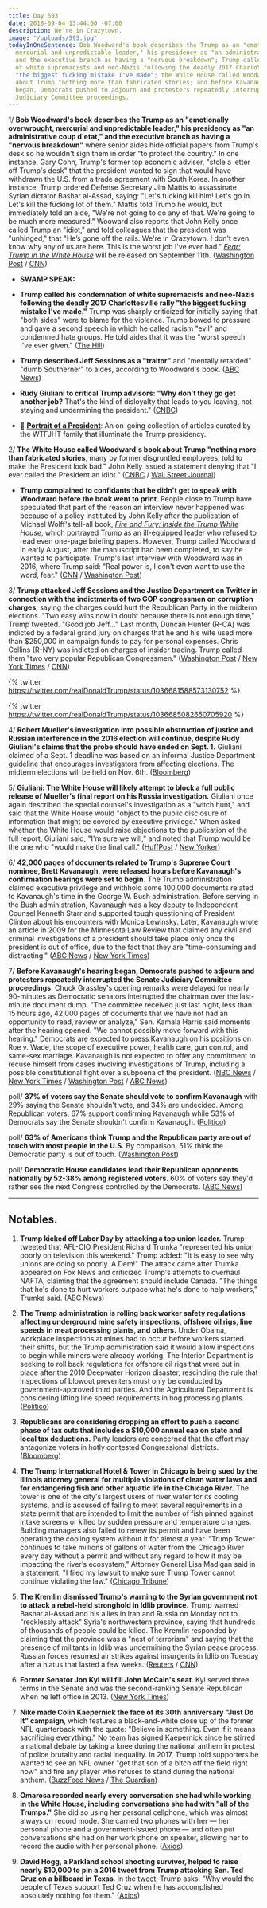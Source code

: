 ```yaml
---
title: Day 593
date: 2018-09-04 13:44:00 -07:00
description: We're in Crazytown.
image: "/uploads/593.jpg"
todayInOneSentence: Bob Woodward's book describes the Trump as an "emotionally overwrought,
  mercurial and unpredictable leader," his presidency as "an administrative coup d'etat,"
  and the executive branch as having a "nervous breakdown"; Trump called his condemnation
  of white supremacists and neo-Nazis following the deadly 2017 Charlottesville rally
  "the biggest fucking mistake I've made"; the White House called Woodward's book
  about Trump "nothing more than fabricated stories; and before Kavanaugh's hearing
  began, Democrats pushed to adjourn and protesters repeatedly interrupted the Senate
  Judiciary Committee proceedings.
---
```


1/ **Bob Woodward's book describes the Trump as an "emotionally overwrought, mercurial and unpredictable leader," his presidency as "an administrative coup d'etat," and the executive branch as having a "nervous breakdown"** where senior aides hide official papers from Trump's desk so he wouldn't sign them in order "to protect the country." In one instance, Gary Cohn, Trump's former top economic adviser, "stole a letter off Trump's desk" that the president wanted to sign that would have withdrawn the U.S. from a trade agreement with South Korea. In another instance, Trump ordered Defense Secretary Jim Mattis to assassinate Syrian dictator Bashar al-Assad, saying: "Let's fucking kill him! Let's go in. Let's kill the fucking lot of them." Mattis told Trump he would, but immediately told an aide, "We're not going to do any of that. We're going to be much more measured." Wooward also reports that John Kelly once called Trump an "idiot," and told colleagues that the president was "unhinged," that "He’s gone off the rails. We're in Crazytown. I don't even know why any of us are here. This is the worst job I've ever had." *[Fear: Trump in the White House](https://amzn.to/2CkeGXi)* will be released on September 11th. ([Washington Post](https://www.washingtonpost.com/politics/bob-woodwards-new-book-reveals-a-nervous-breakdown-of-trumps-presidency/2018/09/04/b27a389e-ac60-11e8-a8d7-0f63ab8b1370_story.html) / [CNN](https://www.cnn.com/2018/09/04/politics/bob-woodward-book-donald-trump-fear/index.html))

* **SWAMP SPEAK:**

* **Trump called his condemnation of white supremacists and neo-Nazis following the deadly 2017 Charlottesville rally "the biggest fucking mistake I've made."** Trump was sharply criticized for initially saying that "both sides" were to blame for the violence. Trump bowed to pressure and gave a second speech in which he called racism "evil" and condemned hate groups. He told aides that it was the "worst speech I've ever given." ([The Hill](http://thehill.com/homenews/administration/404940-trump-said-condemning-white-supremacists-was-biggest-f-ing-mistake))

* **Trump described Jeff Sessions as a "traitor"** and "mentally retarded" "dumb Southerner" to aides, according to Woodward's book. ([ABC News](https://abcnews.go.com/Politics/bob-woodward-book-paints-portrait-chaotic-paranoid-white/story?id=57594550))

* **Rudy Giuliani to critical Trump advisors: "Why don't they go get another job?** That's the kind of disloyalty that leads to you leaving, not staying and undermining the president." ([CNBC](https://www.cnbc.com/2018/09/04/giuliani-to-trump-aides-ripping-trump-in-woodward-book-find-new-job.html))

* 👑 **[Portrait of a President](https://talk.whatthefuckjusthappenedtoday.com/t/portrait-of-a-president/1465)**: An on-going collection of articles curated by the WTFJHT family that illuminate the Trump presidency.

2/ **The White House called Woodward's book about Trump "nothing more than fabricated stories**, many by former disgruntled employees, told to make the President look bad." John Kelly issued a statement denying that "I ever called the President an idiot." ([CNBC](https://www.cnbc.com/2018/09/04/white-house-calls-woodwards-book-on-trump-nothing-more-than-fabricated-stories-.html) / [Wall Street Journal](https://www.wsj.com/articles/white-house-calls-bob-woodwards-book-nothing-more-than-fabricated-lies-1536089079))

* **Trump complained to confidants that he didn't get to speak with Woodward before the book went to print**. People close to Trump have speculated that part of the reason an interview never happened was because of a policy instituted by John Kelly after the publication of Michael Wolff's tell-all book, *[Fire and Fury: Inside the Trump White House](https://amzn.to/2CkRKXQ)*, which portrayed Trump as an ill-equipped leader who refused to read even one-page briefing papers. However, Trump called Woodward in early August, after the manuscript had been completed, to say he wanted to participate. Trump's last interview with Woodward was in 2016, where Trump said: "Real power is, I don't even want to use the word, fear." ([CNN](https://www.cnn.com/2018/09/04/politics/donald-trump-bob-woodward-book-interview/index.html) / [Washington Post](https://www.washingtonpost.com/politics/2018/09/04/transcript-phone-call-between-president-trump-journalist-bob-woodward/))

3/ **Trump attacked Jeff Sessions and the Justice Department on Twitter in connection with the indictments of two GOP congressmen on corruption charges**, saying the charges could hurt the Republican Party in the midterm elections. "Two easy wins now in doubt because there is not enough time," Trump tweeted. "Good job Jeff..." Last month, Duncan Hunter (R-CA) was indicted by a federal grand jury on charges that he and his wife used more than $250,000 in campaign funds to pay for personal expenses. Chris Collins (R-NY) was indicted  on charges of insider trading. Trump called them "two very popular Republican Congressmen." ([Washington Post](https://www.washingtonpost.com/politics/two-easy-wins-now-in-doubt-trump-renews-attack-on-sessions-citing-indictments-of-two-gop-congressmen-ahead-of-midterms/2018/09/03/e6f1356a-afac-11e8-9a6a-565d92a3585d_story.html) / [New York Times](https://www.nytimes.com/2018/09/03/us/politics/trump-sessions-midterms.html) / [CNN](https://www.cnn.com/2018/09/03/politics/donald-trump-jeff-sessions-justice-department/index.html))

{% twitter https://twitter.com/realDonaldTrump/status/1036681588573130752 %}

{% twitter https://twitter.com/realDonaldTrump/status/1036685082650705920 %}

4/ **Robert Mueller's investigation into possible obstruction of justice and Russian interference in the 2016 election will continue, despite Rudy Giuliani's claims that the probe should have ended on Sept. 1.** Giuliani claimed of a Sept. 1 deadline was based on an informal Justice Department guideline that encourages investigators from affecting elections. The midterm elections will be held on Nov. 6th. ([Bloomberg](https://www.bloomberg.com/news/articles/2018-09-04/mueller-persists-despite-trump-team-s-claim-clock-has-run-out))

5/ **Giuliani: The White House will likely attempt to block a full public release of Mueller's final report on his Russia investigation.** Giuliani once again described the special counsel's investigation as a "witch hunt," and said that the White House would "object to the public disclosure of information that might be covered by executive privilege." When asked whether the White House would raise objections to the publication of the full report, Giuliani said, "I'm sure we will," and noted that Trump would be the one who "would make the final call." ([HuffPost](https://www.huffingtonpost.com/entry/giuliani-mueller-report-new-yorker_us_5b8d393be4b0511db3dac87d) / [New Yorker](https://www.newyorker.com/magazine/2018/09/10/how-rudy-giuliani-turned-into-trumps-clown))

6/ **42,000 pages of documents related to Trump's Supreme Court nominee, Brett Kavanaugh, were released hours before Kavanaugh's confirmation hearings were set to begin.** The Trump administration claimed executive privilege and withhold some 100,000 documents related to Kavanaugh's time in the George W. Bush administration. Before serving in the Bush administration, Kavanaugh was a key deputy to Independent Counsel Kenneth Starr and supported tough questioning of President Clinton about his encounters with Monica Lewinsky. Later, Kavanaugh wrote an article in 2009 for the Minnesota Law Review that claimed any civil and criminal investigations of a president should take place only once the president is out of office, due to the fact that they are "time-consuming and distracting." ([ABC News](https://abcnews.go.com/Politics/democrats-raise-alarm-white-house-decision-withhold-kavanaugh/story?id=57563344) / [New York Times](https://www.nytimes.com/2018/09/01/us/politics/kavanaugh-records.html))

7/ **Before Kavanaugh's hearing began, Democrats pushed to adjourn and protesters repeatedly interrupted the Senate Judiciary Committee proceedings**. Chuck Grassley's opening remarks were delayed for nearly 90-minutes as Democratic senators interrupted the chairman over the last-minute document dump. "The committee received just last night, less than 15 hours ago, 42,000 pages of documents that we have not had an opportunity to read, review or analyze," Sen. Kamala Harris said moments after the hearing opened. "We cannot possibly move forward with this hearing." Democrats are expected to press Kavanaugh on his positions on Roe v. Wade, the scope of executive power, health care, gun control, and same-sex marriage. Kavanaugh is not expected to offer any commitment to recuse himself from cases involving investigations of Trump, including a possible constitutional fight over a subpoena of the president. ([NBC News](https://www.nbcnews.com/politics/congress/kavanaugh-hearings-launch-tuesday-amid-fresh-democratic-calls-delay-n905891) / [New York Times](https://www.nytimes.com/2018/09/04/us/politics/kavanaugh-confirmation-hearing-updates.html) / [Washington Post](https://www.washingtonpost.com/politics/kavanaugh-hearing-trumps-nominee-will-pledge-to-be-a-neutral-and-impartial-arbiter/2018/09/04/5fbaec1a-b035-11e8-9a6a-565d92a3585d_story.html) / [ABC News](https://abcnews.go.com/Politics/kavanaugh-commit-recusal-trump-mueller-related-matters/story?id=57534501))

poll/ **37% of voters say the Senate should vote to confirm Kavanaugh** with 29% saying the Senate shouldn't vote, and 34% are undecided. Among Republican voters, 67% support confirming Kavanaugh while 53% of Democrats say the Senate shouldn't confirm Kavanaugh. ([Politico](https://www.politico.com/story/2018/09/04/kavanaugh-confirmation-support-poll-806300))

poll/ **63% of Americans think Trump and the Republican party are out of touch with most people in the U.S.** By comparison, 51% think the Democratic party is out of touch. ([Washington Post](https://www.washingtonpost.com/politics/poll-democrats-regain-clear-advantage-in-midterms-shaping-up-as-referendum-on-president-trump/2018/09/03/b47be106-aefe-11e8-a20b-5f4f84429666_story.html))

poll/ **Democratic House candidates lead their Republican opponents nationally by 52-38% among registered voters**. 60% of voters say they'd rather see the next Congress controlled by the Democrats. ([ABC News](https://abcnews.go.com/Politics/energized-donald-trump-democrats-reach-14-midterms/story?id=57538542))

---

## Notables.

1. **Trump kicked off Labor Day by attacking a top union leader.** Trump tweeted that AFL-CIO President Richard Trumka "represented his union poorly on television this weekend." Trump added: "It is easy to see why unions are doing so poorly. A Dem!" The attack came after Trumka appeared on Fox News and criticized Trump's attempts to overhaul NAFTA, claiming that the agreement should include Canada. "The things that he's done to hurt workers outpace what he's done to help workers," Trumka said. ([ABC News](https://abcnews.go.com/Politics/wireStory/trump-attacks-union-leader-labor-day-57572623))

2. **The Trump administration is rolling back worker safety regulations affecting underground mine safety inspections, offshore oil rigs, line speeds in meat processing plants, and others.** Under Obama, workplace inspections at mines had to occur before workers started their shifts, but the Trump administration said it would allow inspections to begin while miners were already working. The Interior Department is seeking to roll back regulations for offshore oil rigs that were put in place after the 2010 Deepwater Horizon disaster, rescinding the rule that inspections of blowout preventers must only be conducted by government-approved third parties. And the Agricultural Department is considering lifting line speed requirements in hog processing plants. ([Politico](https://www.politico.com/story/2018/09/03/trumps-worker-safety-regulations-protections-unions-806008))

3. **Republicans are considering dropping an effort to push a second phase of tax cuts that includes a $10,000 annual cap on state and local tax deductions.** Party leaders are concerned that the effort may antagonize voters in hotly contested Congressional districts. ([Bloomberg](https://www.bloomberg.com/news/articles/2018-09-04/republicans-weigh-abandoning-tax-cut-2-0-after-salt-backlash?srnd=premium))

4. **The Trump International Hotel & Tower in Chicago is being sued by the Illinois attorney general for multiple violations of clean water laws and for endangering fish and other aquatic life in the Chicago River.** The tower is one of the city's largest users of river water for its cooling systems, and is accused of failing to meet several requirements in a state permit that are intended to limit the number of fish pinned against intake screens or killed by sudden pressure and temperature changes. Building managers also failed to renew its permit and have been operating the cooling system without it for almost a year. "Trump Tower continues to take millions of gallons of water from the Chicago River every day without a permit and without any regard to how it may be impacting the river’s ecosystem," Attorney General Lisa Madigan said in a statement. "I filed my lawsuit to make sure Trump Tower cannot continue violating the law." ([Chicago Tribune](http://www.chicagotribune.com/news/ct-met-trump-tower-chicago-river-madigan-lawsuit-20180814-story.html))

5. **The Kremlin dismissed Trump's warning to the Syrian government not to attack a rebel-held stronghold in Idlib province.** Trump warned Bashar al-Assad and his allies in Iran and Russia on Monday not to "recklessly attack" Syria's northwestern province, saying that hundreds of thousands of people could be killed. The Kremlin responded by claiming that the province was a "nest of terrorism" and saying that the presence of militants in Idlib was undermining the Syrian peace process. Russian forces resumed air strikes against insurgents in Idlib on Tuesday after a hiatus that lasted a few weeks. ([Reuters](https://www.reuters.com/article/us-mideast-crisis-syria-trump/trump-warns-syria-not-to-recklessly-attack-idlib-province-idUSKCN1LJ252) / [CNN](https://www.cnn.com/2018/09/03/politics/trump-syria-tweet-assad-rebel-idlib/index.html))

6. **Former Senator Jon Kyl will fill John McCain's seat**. Kyl served three terms in the Senate and was the second-ranking Senate Republican when he left office in 2013. ([New York Times](https://www.nytimes.com/2018/09/04/us/politics/arizona-senate-mccain.html))

7. **Nike made Colin Kaepernick the face of its 30th anniversary "Just Do It" campaign**, which features a black-and-white close up of the former NFL quarterback with the quote: "Believe in something. Even if it means sacrificing everything." No team has signed Kaepernick since he stirred a national debate by taking a knee during the national anthem in protest of police brutality and racial inequality. In 2017, Trump told supporters he wanted to see an NFL owner "get that son of a bitch off the field right now" and fire any player who refuses to stand during the national anthem. ([BuzzFeed News](https://www.buzzfeednews.com/article/claudiarosenbaum/colin-kaepernick-is-the-face-of-nikes-30th-anniversary-just) / [The Guardian](https://www.theguardian.com/sport/2018/sep/03/colin-kaepernick-nike-just-do-it-campaign-nfl))

8. **Omarosa recorded nearly every conversation she had while working in the White House, including conversations she had with "all of the Trumps."** She did so using her personal cellphone, which was almost always on record mode. She carried two phones with her — her personal phone and a government-issued phone — and often put conversations she had on her work phone on speaker, allowing her to record the audio with her personal phone. ([Axios](https://www.axios.com/omarosa-secret-tapes-record-phone-7ca4d160-4033-4acd-a035-45f3625315d4.html))

9. **David Hogg, a Parkland school shooting survivor, helped to raise nearly $10,000 to pin a 2016 tweet from Trump attacking Sen. Ted Cruz on a billboard in Texas**. In the [tweet](https://twitter.com/realdonaldtrump/status/703984812105793536?lang=en), Trump asks: "Why would the people of Texas support Ted Cruz when he has accomplished absolutely nothing for them." ([Axios](https://www.axios.com/trump-tweets-billboard-texas-ted-cruz-david-hogg-b5f408fd-bab9-41ed-892b-07a523943ab9.html))
